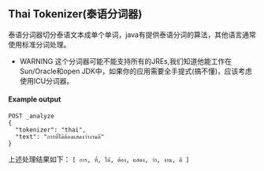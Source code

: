 ## Thai Tokenizer(泰语分词器)
泰语分词器切分泰语文本成单个单词，java有提供泰语分词的算法，其他语言通常使用标准分词处理。

- WARNING 这个分词器可能不能支持所有的JREs,我们知道他能工作在Sun/Oracle和open JDK中，如果你的应用需要全手提式(搞不懂)，应该考虑使用ICU分词器。

#### Example output
```
POST _analyze
{
  "tokenizer": "thai",
  "text": "การที่ได้ต้องแสดงว่างานดี"
}
```
上述处理结果如下：
```[ การ, ที่, ได้, ต้อง, แสดง, ว่า, งาน, ดี ]```